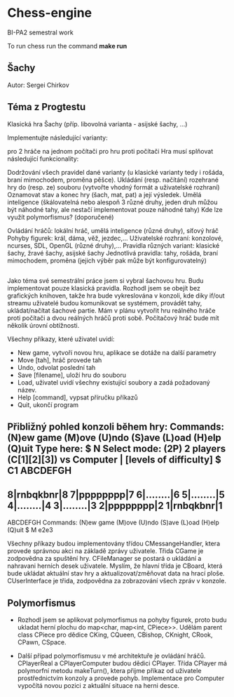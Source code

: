 # Chess-engine
BI-PA2 semestral work


To run chess run the command **make run**


## Šachy 
Autor: Sergei Chirkov

## Téma z Progtestu

Klasická hra Šachy (příp. libovolná varianta - asijské šachy, ...)

Implementujte následující varianty:

pro 2 hráče na jednom počítači
pro hru proti počítači
Hra musí splňovat následující funkcionality:

Dodržování všech pravidel dané varianty (u klasické varianty tedy i rošáda, braní mimochodem, proměna pěšce).
Ukládání (resp. načítání) rozehrané hry do (resp. ze) souboru (vytvořte vhodný formát a uživatelské rozhraní)
Oznamovat stav a konec hry (šach, mat, pat) a její výsledek.
Umělá inteligence (škálovatelná nebo alespoň 3 různé druhy, jeden druh můžou být náhodné tahy, ale nestačí implementovat pouze náhodné tahy)
Kde lze využít polymorfismus? (doporučené)

Ovládání hráčů: lokální hráč, umělá inteligence (různé druhy), síťový hráč
Pohyby figurek: král, dáma, věž, jezdec,...
Uživatelské rozhraní: konzolové, ncurses, SDL, OpenGL (různé druhy),...
Pravidla různých variant: klasické šachy, žravé šachy, asijské šachy
Jednotlivá pravidla: tahy, rošáda, braní mimochodem, proměna (jejich výběr pak může být konfigurovatelný)

##

Jako téma své semestrální práce jsem si vybral šachovou hru. Budu implementovat pouze klasická pravidla.
Rozhodl jsem se obejít bez grafických knihoven, takže hra bude vykreslována v konzoli, kde diky if/out streamu uživatelé budou komunikovat se systémem, provádět tahy, ukládat/načítat šachové partie. 
Mám v plánu vytvořit hru reálného hráče proti počítači a dvou reálných hráčů proti sobě. Počítačový hráč bude mít několik úrovní obtížnosti.

Všechny příkazy, které uživatel uvidí:
- New game, vytvoří novou hru, aplikace se dotáže na další parametry
- Move [tah], hráč provede tah
- Undo, odvolat poslední tah
- Save [filename], uloží hru do souboru
- Load, uživatel uvidí všechny existující soubory a zadá požadovaný název.
- Help [command], vypsat příručku příkazů
- Quit, ukončí program
  
Přibližný pohled konzoli během hry:
Commands: (N)ew game	(M)ove	(U)ndo	(S)ave	(L)oad	(H)elp	(Q)uit
Type here:
$ N
Select mode: (2P) 2 players	(C[1][2][3]) vs Computer   | [levels of difficulty]
$  C1
  ABCDEFGH
 ----------			
8|rnbqkbnr|8
7|pppppppp|7
6|........|6
5|........|5
4|........|4
3|........|3
2|pppppppp|2
1|rnbqkbnr|1
 ----------
  ABCDEFGH
Commands: (N)ew game	(M)ove	(U)ndo	(S)ave	(L)oad	(H)elp	(Q)uit
$ M e2e3


Všechny příkazy budou implementovány třídou CMessangeHandler, ktera provede správnou akci na základě zprávy uživatele. Třida CGame je zodpovědna za spuštění hry. CFileManager se postará o ukládání a nahravani herních desek uživatele.
Myslím, že hlavní třída je CBoard, která bude ukládat aktuální stav hry a aktualizovat/změňovat data na hrací ploše. CUserInterface je třida, zodpovědna za zobrazování všech zpráv v konzole.  

##  Polymorfismus

- Rozhodl jsem se aplikovat polymorfismus na pohyby figurek, proto budu ukladat herní plochu do map<char, map<int, CPiece>>. Udělám parent class CPiece pro dědice CKing, CQueen, CBishop, CKnight, CRook, CPawn, CSpace.

- Další případ polymorfismusu v mé architektuře je ovládání hráčů. CPlayerReal a CPlayerComputer budou dědici CPlayer. Třída CPlayer má polymorfní metodu makeTurn(), ktera přijme příkaz od uživatele prostřednictvím konzoly a provede pohyb. Implementace pro Computer vypočítá novou pozici z aktuální situace na herni desce.
